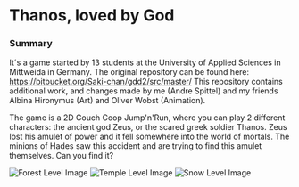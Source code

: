 
# Thanos, loved by God
### Summary
It´s a game started by 13 students at the University of Applied Sciences in Mittweida in Germany. The original repository can be found here:
https://bitbucket.org/Saki-chan/gdd2/src/master/
This repository contains additional work, and changes made by me (Andre Spittel) and my friends Albina Hironymus (Art) and Oliver Wobst (Animation).

The game is a 2D Couch Coop Jump'n'Run, where you can play 2 different characters: the ancient god Zeus, or the scared greek soldier Thanos. Zeus lost his amulet of power and it fell somewhere into the world of mortals. The minions of Hades saw this accident and are trying to find this amulet themselves. Can you find it?

![Forest Level Image](https://github.com/Geeses/Thanos-loved-by-god/blob/master/2018-12-22%20(4).png "Optional Title")
![Temple Level Image](https://github.com/Geeses/Thanos-loved-by-god/blob/master/2018-12-22%20(1).png "Optional Title")
![Snow Level Image](https://github.com/Geeses/Thanos-loved-by-god/blob/master/2018-12-22.png "Optional Title")

